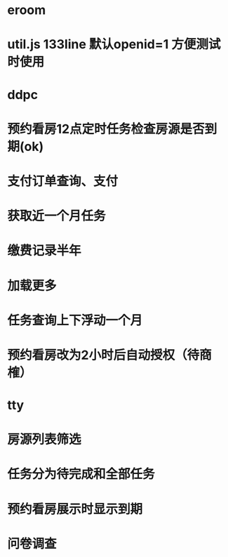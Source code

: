 # eroom
# util.js 133line 默认openid=1  方便测试时使用

# ddpc
# 预约看房12点定时任务检查房源是否到期(ok)
# 支付订单查询、支付
# 获取近一个月任务
# 缴费记录半年
# 加载更多
# 任务查询上下浮动一个月
# 预约看房改为2小时后自动授权（待商榷）

# tty
# 房源列表筛选
# 任务分为待完成和全部任务
# 预约看房展示时显示到期
# 问卷调查


